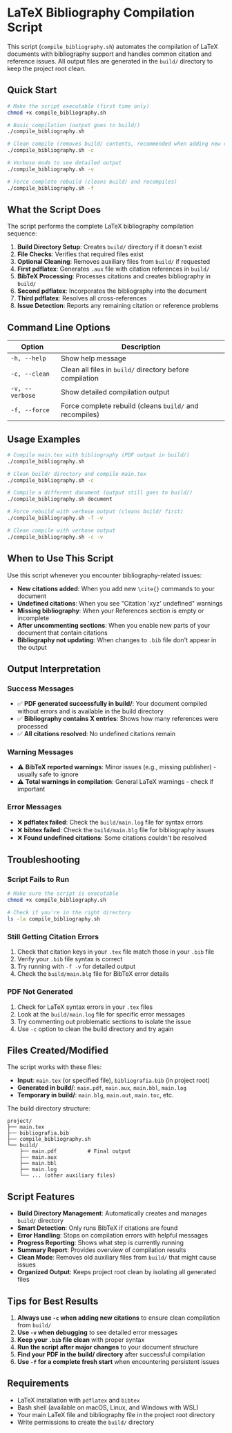 # LaTeX Bibliography Compilation Script

This script (`compile_bibliography.sh`) automates the compilation of LaTeX documents with bibliography support and handles common citation and reference issues. All output files are generated in the `build/` directory to keep the project root clean.

## Quick Start

```bash
# Make the script executable (first time only)
chmod +x compile_bibliography.sh

# Basic compilation (output goes to build/)
./compile_bibliography.sh

# Clean compile (removes build/ contents, recommended when adding new citations)
./compile_bibliography.sh -c

# Verbose mode to see detailed output
./compile_bibliography.sh -v

# Force complete rebuild (cleans build/ and recompiles)
./compile_bibliography.sh -f
```

## What the Script Does

The script performs the complete LaTeX bibliography compilation sequence:

1. **Build Directory Setup**: Creates `build/` directory if it doesn't exist
2. **File Checks**: Verifies that required files exist
3. **Optional Cleaning**: Removes auxiliary files from `build/` if requested
4. **First pdflatex**: Generates `.aux` file with citation references in `build/`
5. **BibTeX Processing**: Processes citations and creates bibliography in `build/`
6. **Second pdflatex**: Incorporates the bibliography into the document
7. **Third pdflatex**: Resolves all cross-references
8. **Issue Detection**: Reports any remaining citation or reference problems

## Command Line Options

| Option | Description |
|--------|-------------|
| `-h, --help` | Show help message |
| `-c, --clean` | Clean all files in `build/` directory before compilation |
| `-v, --verbose` | Show detailed compilation output |
| `-f, --force` | Force complete rebuild (cleans `build/` and recompiles) |

## Usage Examples

```bash
# Compile main.tex with bibliography (PDF output in build/)
./compile_bibliography.sh

# Clean build/ directory and compile main.tex
./compile_bibliography.sh -c

# Compile a different document (output still goes to build/)
./compile_bibliography.sh document

# Force rebuild with verbose output (cleans build/ first)
./compile_bibliography.sh -f -v

# Clean compile with verbose output
./compile_bibliography.sh -c -v
```

## When to Use This Script

Use this script whenever you encounter bibliography-related issues:

- **New citations added**: When you add new `\cite{}` commands to your document
- **Undefined citations**: When you see "Citation 'xyz' undefined" warnings
- **Missing bibliography**: When your References section is empty or incomplete
- **After uncommenting sections**: When you enable new parts of your document that contain citations
- **Bibliography not updating**: When changes to `.bib` file don't appear in the output

## Output Interpretation

### Success Messages
- ✅ **PDF generated successfully in build/**: Your document compiled without errors and is available in the build directory
- ✅ **Bibliography contains X entries**: Shows how many references were processed
- ✅ **All citations resolved**: No undefined citations remain

### Warning Messages
- ⚠️ **BibTeX reported warnings**: Minor issues (e.g., missing publisher) - usually safe to ignore
- ⚠️ **Total warnings in compilation**: General LaTeX warnings - check if important

### Error Messages
- ❌ **pdflatex failed**: Check the `build/main.log` file for syntax errors
- ❌ **bibtex failed**: Check the `build/main.blg` file for bibliography issues
- ❌ **Found undefined citations**: Some citations couldn't be resolved

## Troubleshooting

### Script Fails to Run
```bash
# Make sure the script is executable
chmod +x compile_bibliography.sh

# Check if you're in the right directory
ls -la compile_bibliography.sh
```

### Still Getting Citation Errors
1. Check that citation keys in your `.tex` file match those in your `.bib` file
2. Verify your `.bib` file syntax is correct
3. Try running with `-f -v` for detailed output
4. Check the `build/main.blg` file for BibTeX error details

### PDF Not Generated
1. Check for LaTeX syntax errors in your `.tex` files
2. Look at the `build/main.log` file for specific error messages
3. Try commenting out problematic sections to isolate the issue
4. Use `-c` option to clean the build directory and try again

## Files Created/Modified

The script works with these files:
- **Input**: `main.tex` (or specified file), `bibliografia.bib` (in project root)
- **Generated in build/**: `main.pdf`, `main.aux`, `main.bbl`, `main.log`
- **Temporary in build/**: `main.blg`, `main.out`, `main.toc`, etc.

The build directory structure:
```
project/
├── main.tex
├── bibliografia.bib
├── compile_bibliography.sh
└── build/
    ├── main.pdf          # Final output
    ├── main.aux
    ├── main.bbl
    ├── main.log
    └── ... (other auxiliary files)
```

## Script Features

- **Build Directory Management**: Automatically creates and manages `build/` directory
- **Smart Detection**: Only runs BibTeX if citations are found
- **Error Handling**: Stops on compilation errors with helpful messages
- **Progress Reporting**: Shows what step is currently running
- **Summary Report**: Provides overview of compilation results
- **Clean Mode**: Removes old auxiliary files from `build/` that might cause issues
- **Organized Output**: Keeps project root clean by isolating all generated files

## Tips for Best Results

1. **Always use `-c` when adding new citations** to ensure clean compilation from `build/`
2. **Use `-v` when debugging** to see detailed error messages
3. **Keep your `.bib` file clean** with proper syntax
4. **Run the script after major changes** to your document structure
5. **Find your PDF in the build/ directory** after successful compilation
6. **Use `-f` for a complete fresh start** when encountering persistent issues

## Requirements

- LaTeX installation with `pdflatex` and `bibtex`
- Bash shell (available on macOS, Linux, and Windows with WSL)
- Your main LaTeX file and bibliography file in the project root directory
- Write permissions to create the `build/` directory